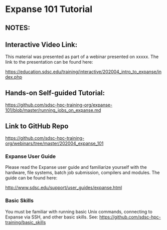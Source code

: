 # Expanse 101 Tutorial

## NOTES:

## Interactive Video Link:
This material was presented as part of a webinar presented on xxxxx.
The link to the presentation can be found here:

https://education.sdsc.edu/training/interactive/202004_intro_to_expanse/index.php

## Hands-on Self-guided Tutorial:

https://github.com/sdsc-hpc-training-org/expanse-101/blob/master/running_jobs_on_expanse.md

## Link to GitHub Repo
https://github.com/sdsc-hpc-training-org/webinars/tree/master/202004_expanse_101

### Expanse User Guide
Please read the Expanse user guide and familiarize yourself with the hardware, file systems, batch job submission, compilers and modules. The guide can be found here:

http://www.sdsc.edu/support/user_guides/expanse.html

### Basic Skills
You must be familiar with running basic Unix commands, connecting to Expanse via SSH, and other basic skills. See:
https://github.com/sdsc-hpc-training/basic_skills

